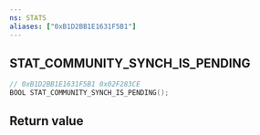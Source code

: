 ```yaml
---
ns: STATS
aliases: ["0xB1D2BB1E1631F5B1"]
---
```

## STAT_COMMUNITY_SYNCH_IS_PENDING

```c
// 0xB1D2BB1E1631F5B1 0x02F283CE
BOOL STAT_COMMUNITY_SYNCH_IS_PENDING();
```


## Return value
